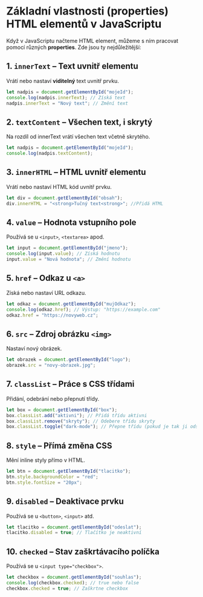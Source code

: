 # Základní vlastnosti (properties) HTML elementů v JavaScriptu

Když v JavaScriptu načteme HTML element, můžeme s ním pracovat pomocí různých **properties**. Zde jsou ty nejdůležitější:

## 1. `innerText` – Text uvnitř elementu

Vrátí nebo nastaví **viditelný** text uvnitř prvku.

```javascript
let nadpis = document.getElementById("mojeId");
console.log(nadpis.innerText); // Získá text
nadpis.innerText = "Nový text"; // Změní text
```

## 2. `textContent` – Všechen text, i skrytý
Na rozdíl od innerText vrátí všechen text včetně skrytého.

```javascript
let nadpis = document.getElementById("mojeId");
console.log(nadpis.textContent);
```

## 3. `innerHTML` – HTML uvnitř elementu
Vrátí nebo nastaví HTML kód uvnitř prvku.

```javascript
let div = document.getElementById("obsah");
div.innerHTML = "<strong>Tučný text<strong>"; //Přidá HTML
```

## 4. `value` – Hodnota vstupního pole
Používá se u `<input>`, `<textarea>` apod.

```javascript
let input = document.getElementById("jmeno");
console.log(input.value); // Získá hodnotu
input.value = "Nová hodnota"; // Změní hodnotu

```

## 5. `href` – Odkaz u `<a>`
Získá nebo nastaví URL odkazu.

```javascript
let odkaz = document.getElementById("mujOdkaz");
console.log(odkaz.href); // Výstup: "https://example.com"
odkaz.href = "https://novyweb.cz";
```

## 6. `src` – Zdroj obrázku `<img>`
Nastaví nový obrázek.

```javascript
let obrazek = document.getElementById("logo");
obrazek.src = "novy-obrazek.jpg";
```

## 7. `classList` – Práce s CSS třídami
Přidání, odebrání nebo přepnutí třídy.

```javascript
let box = document.getElementById("box");
box.classList.add("aktivni"); // Přidá třídu aktivni
box.classList.remove("skryty"); // Odebere třídu skryty
box.classList.toggle("dark-mode"); // Přepne třídu (pokud je tak ji odstraní, pokud není tak ji přidá)
```

## 8. `style` – Přímá změna CSS
Mění inline styly přímo v HTML.

```javascript
let btn = document.getElementById("tlacitko");
btn.style.backgroundColor = "red";
btn.style.fontSize = "20px";
```

## 9. `disabled` – Deaktivace prvku
Používá se u `<button>`, `<input>` atd.

```javascript
let tlacitko = document.getElementById("odeslat");
tlacitko.disabled = true; // Tlačítko je neaktivní
```

## 10. `checked` – Stav zaškrtávacího políčka
Používá se u `<input type="checkbox">`.

```javascript
let checkbox = document.getElementById("souhlas");
console.log(checkbox.checked); // true nebo false
checkbox.checked = true; // Zaškrtne checkbox
```